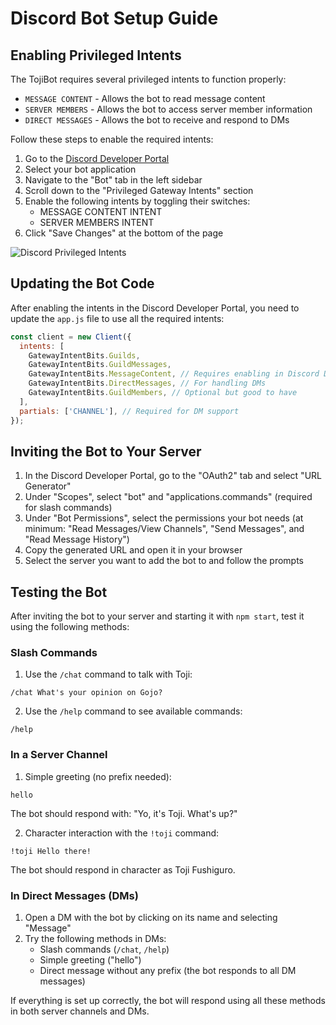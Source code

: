 # Discord Bot Setup Guide

## Enabling Privileged Intents

The TojiBot requires several privileged intents to function properly:

- `MESSAGE CONTENT` - Allows the bot to read message content
- `SERVER MEMBERS` - Allows the bot to access server member information
- `DIRECT MESSAGES` - Allows the bot to receive and respond to DMs

Follow these steps to enable the required intents:

1. Go to the [Discord Developer Portal](https://discord.com/developers/applications)
2. Select your bot application
3. Navigate to the "Bot" tab in the left sidebar
4. Scroll down to the "Privileged Gateway Intents" section
5. Enable the following intents by toggling their switches:
   - MESSAGE CONTENT INTENT
   - SERVER MEMBERS INTENT
6. Click "Save Changes" at the bottom of the page

![Discord Privileged Intents](https://i.imgur.com/HlOZPDq.png)

## Updating the Bot Code

After enabling the intents in the Discord Developer Portal, you need to update the `app.js` file to use all the required intents:

```javascript
const client = new Client({
  intents: [
    GatewayIntentBits.Guilds,
    GatewayIntentBits.GuildMessages,
    GatewayIntentBits.MessageContent, // Requires enabling in Discord Developer Portal
    GatewayIntentBits.DirectMessages, // For handling DMs
    GatewayIntentBits.GuildMembers, // Optional but good to have
  ],
  partials: ['CHANNEL'], // Required for DM support
});
```

## Inviting the Bot to Your Server

1. In the Discord Developer Portal, go to the "OAuth2" tab and select "URL Generator"
2. Under "Scopes", select "bot" and "applications.commands" (required for slash commands)
3. Under "Bot Permissions", select the permissions your bot needs (at minimum: "Read Messages/View Channels", "Send Messages", and "Read Message History")
4. Copy the generated URL and open it in your browser
5. Select the server you want to add the bot to and follow the prompts

## Testing the Bot

After inviting the bot to your server and starting it with `npm start`, test it using the following methods:

### Slash Commands

1. Use the `/chat` command to talk with Toji:
```
/chat What's your opinion on Gojo?
```

2. Use the `/help` command to see available commands:
```
/help
```

### In a Server Channel

1. Simple greeting (no prefix needed):
```
hello
```
The bot should respond with: "Yo, it's Toji. What's up?"

2. Character interaction with the `!toji` command:
```
!toji Hello there!
```
The bot should respond in character as Toji Fushiguro.

### In Direct Messages (DMs)

1. Open a DM with the bot by clicking on its name and selecting "Message"
2. Try the following methods in DMs:
   - Slash commands (`/chat`, `/help`)
   - Simple greeting ("hello")
   - Direct message without any prefix (the bot responds to all DM messages)

If everything is set up correctly, the bot will respond using all these methods in both server channels and DMs.
